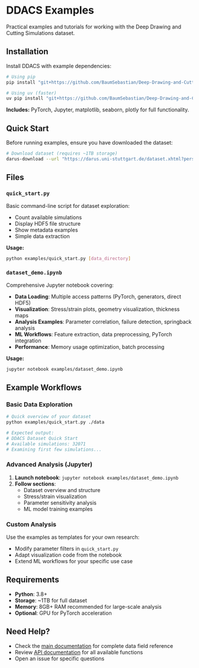 # DDACS Examples

Practical examples and tutorials for working with the Deep Drawing and Cutting Simulations dataset.

## Installation

Install DDACS with example dependencies:

```bash
# Using pip
pip install "git+https://github.com/BaumSebastian/Deep-Drawing-and-Cutting-Simulations-Dataset.git[examples]"

# Using uv (faster)
uv pip install "git+https://github.com/BaumSebastian/Deep-Drawing-and-Cutting-Simulations-Dataset.git[examples]"
```

**Includes:** PyTorch, Jupyter, matplotlib, seaborn, plotly for full functionality.

## Quick Start

Before running examples, ensure you have downloaded the dataset:

```bash
# Download dataset (requires ~1TB storage)
darus-download --url "https://darus.uni-stuttgart.de/dataset.xhtml?persistentId=doi:10.18419/DARUS-4801" --path "./data"
```

## Files

### `quick_start.py`
Basic command-line script for dataset exploration:
- Count available simulations
- Display HDF5 file structure
- Show metadata examples
- Simple data extraction

**Usage:**
```bash
python examples/quick_start.py [data_directory]
```

### `dataset_demo.ipynb` 
Comprehensive Jupyter notebook covering:
- **Data Loading**: Multiple access patterns (PyTorch, generators, direct HDF5)
- **Visualization**: Stress/strain plots, geometry visualization, thickness maps
- **Analysis Examples**: Parameter correlation, failure detection, springback analysis
- **ML Workflows**: Feature extraction, data preprocessing, PyTorch integration
- **Performance**: Memory usage optimization, batch processing

**Usage:**
```bash
jupyter notebook examples/dataset_demo.ipynb
```

## Example Workflows

### Basic Data Exploration
```bash
# Quick overview of your dataset
python examples/quick_start.py ./data

# Expected output:
# DDACS Dataset Quick Start
# Available simulations: 32071
# Examining first few simulations...
```

### Advanced Analysis (Jupyter)
1. **Launch notebook**: `jupyter notebook examples/dataset_demo.ipynb`
2. **Follow sections**:
   - Dataset overview and structure
   - Stress/strain visualization
   - Parameter sensitivity analysis
   - ML model training examples

### Custom Analysis
Use the examples as templates for your own research:
- Modify parameter filters in `quick_start.py`
- Adapt visualization code from the notebook
- Extend ML workflows for your specific use case

## Requirements

- **Python**: 3.8+
- **Storage**: ~1TB for full dataset
- **Memory**: 8GB+ RAM recommended for large-scale analysis
- **Optional**: GPU for PyTorch acceleration

## Need Help?

- Check the [main documentation](../doc/) for complete data field reference
- Review [API documentation](../README.md) for all available functions
- Open an issue for specific questions